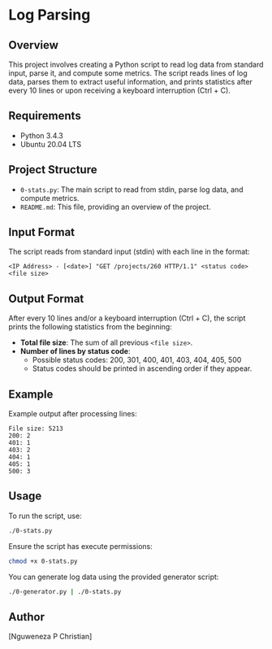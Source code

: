 # Log Parsing

## Overview

This project involves creating a Python script to read log data from standard input, parse it, and compute some metrics. The script reads lines of log data, parses them to extract useful information, and prints statistics after every 10 lines or upon receiving a keyboard interruption (Ctrl + C).

## Requirements

- Python 3.4.3
- Ubuntu 20.04 LTS

## Project Structure

- `0-stats.py`: The main script to read from stdin, parse log data, and compute metrics.
- `README.md`: This file, providing an overview of the project.

## Input Format

The script reads from standard input (stdin) with each line in the format:

```
<IP Address> - [<date>] "GET /projects/260 HTTP/1.1" <status code> <file size>
```

## Output Format

After every 10 lines and/or a keyboard interruption (Ctrl + C), the script prints the following statistics from the beginning:

- **Total file size**: The sum of all previous `<file size>`.
- **Number of lines by status code**:
  - Possible status codes: 200, 301, 400, 401, 403, 404, 405, 500
  - Status codes should be printed in ascending order if they appear.

## Example

Example output after processing lines:

```
File size: 5213
200: 2
401: 1
403: 2
404: 1
405: 1
500: 3
```

## Usage

To run the script, use:

```bash
./0-stats.py
```

Ensure the script has execute permissions:

```bash
chmod +x 0-stats.py
```

You can generate log data using the provided generator script:

```bash
./0-generator.py | ./0-stats.py
```

## Author

[Nguweneza P Christian]